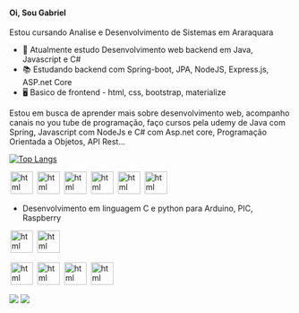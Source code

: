 #### Oi, Sou Gabriel
Estou cursando Analise e Desenvolvimento de Sistemas em Araraquara
- 🌱 Atualmente estudo Desenvolvimento web backend em Java, Javascript e C# 
- :books: Estudando backend com Spring-boot, JPA, NodeJS, Express.js, ASP.net Core
- :desktop_computer:	 Basico de frontend - html, css, bootstrap, materialize

Estou em busca de aprender mais sobre desenvolvimento web, acompanho canais no you tube de programação, faço cursos pela udemy de Java com Spring, Javascript com NodeJs e C# com Asp.net core, Programação Orientada a Objetos, API Rest...

[![Top Langs](https://github-readme-stats.vercel.app/api/top-langs/?username=Gabrirodri)](https://github.com/Gabrirodri/github-readme-stats)


<img src="https://cdn.jsdelivr.net/gh/devicons/devicon/icons/java/java-original-wordmark.svg" alt="html" widtf="40" height="40" style="max-width:100%;margin: 0 2px;"></img>
<img src="https://cdn.jsdelivr.net/gh/devicons/devicon/icons/spring/spring-original-wordmark.svg" alt="html" widtf="40" height="40" style="max-width:100%;margin: 0 2px;"></img>
<img src="https://cdn.jsdelivr.net/gh/devicons/devicon/icons/javascript/javascript-original.svg" alt="html" widtf="40" height="40" style="max-width:100%;margin: 0 2px;"></img>
<img src="https://cdn.jsdelivr.net/gh/devicons/devicon/icons/nodejs/nodejs-original-wordmark.svg" alt="html" widtf="40" height="40" style="max-width:100%;margin: 0 2px;"></img>
<img src="https://cdn.jsdelivr.net/gh/devicons/devicon/icons/csharp/csharp-original.svg" alt="html" widtf="40" height="40" style="max-width:100%;margin: 0 2px;"></img>
<img src="https://cdn.jsdelivr.net/gh/devicons/devicon/icons/dotnetcore/dotnetcore-original.svg" alt="html" widtf="40" height="40" style="max-width:100%;margin: 0 2px;"></img>

- Desenvolvimento em linguagem C e python para Arduino, PIC, Raspberry

<img src="https://cdn.jsdelivr.net/gh/devicons/devicon/icons/c/c-original.svg" alt="html" widtf="40" height="40" style="max-width:100%;margin: 0 2px;"></img>
<img src="https://cdn.jsdelivr.net/gh/devicons/devicon/icons/python/python-original-wordmark.svg" alt="html" widtf="40" height="40" style="max-width:100%;margin: 0 2px;"></img>

<img src="https://cdn.jsdelivr.net/gh/devicons/devicon/icons/windows8/windows8-original.svg" alt="html" widtf="40" height="40" style="max-width:100%;margin: 0 2px;"></img>
<img src="https://cdn.jsdelivr.net/gh/devicons/devicon/icons/linux/linux-original.svg" alt="html" widtf="40" height="40" style="max-width:100%;margin: 0 2px;"></img>
<img src="https://cdn.jsdelivr.net/gh/devicons/devicon/icons/arduino/arduino-original.svg" alt="html" widtf="40" height="40" style="max-width:100%;margin: 0 2px;"></img>
<img src="https://cdn.jsdelivr.net/gh/devicons/devicon/icons/raspberrypi/raspberrypi-original.svg" alt="html" widtf="40" height="40" style="max-width:100%;margin: 0 2px;"></img>
<div>
  
  
<a href="https://www.linkedin.com/in/gabrirodri123/" target="_blank"><img src="https://img.shields.io/badge/-LinkedIn-%230077B5?style=for-the-badge&logo=linkedin&logoColor=white" target="_blank"></a>
<a href = "mailto:Gabrirodri123@gmail.com"><img src="https://img.shields.io/badge/-Gmail-%23333?style=for-the-badge&logo=gmail&logoColor=white" target="_blank"></a>
 </div>

